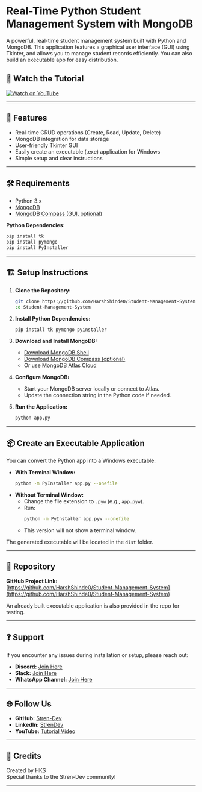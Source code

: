 # Real-Time Python Student Management System with MongoDB

A powerful, real-time student management system built with Python and MongoDB. This application features a graphical user interface (GUI) using Tkinter, and allows you to manage student records efficiently. You can also build an executable app for easy distribution.

## 🎥 Watch the Tutorial

[![Watch on YouTube](https://img.shields.io/badge/YouTube-Video%20Tutorial-red?logo=youtube)](https://youtu.be/PCo9FDCbsEM)

---

## 🚀 Features

- Real-time CRUD operations (Create, Read, Update, Delete)
- MongoDB integration for data storage
- User-friendly Tkinter GUI
- Easily create an executable (.exe) application for Windows
- Simple setup and clear instructions

---

## 🛠️ Requirements

- Python 3.x
- [MongoDB](https://www.mongodb.com/try/download/shell)
- [MongoDB Compass (GUI, optional)](https://downloads.mongodb.com/compass/mongodb-compass-1.42.0-win32-x64.exe)

**Python Dependencies:**
```bash
pip install tk
pip install pymongo
pip install PyInstaller
```

---

## 🏗️ Setup Instructions

1. **Clone the Repository:**
    ```bash
    git clone https://github.com/HarshShinde0/Student-Management-System
    cd Student-Management-System
    ```

2. **Install Python Dependencies:**
    ```bash
    pip install tk pymongo pyinstaller
    ```

3. **Download and Install MongoDB:**
    - [Download MongoDB Shell](https://downloads.mongodb.com/compass/mongosh-2.1.4-win32-x64.zip)
    - [Download MongoDB Compass (optional)](https://downloads.mongodb.com/compass/mongodb-compass-1.42.0-win32-x64.exe)
    - Or use [MongoDB Atlas Cloud](https://cloud.mongodb.com/)

4. **Configure MongoDB:**
    - Start your MongoDB server locally or connect to Atlas.
    - Update the connection string in the Python code if needed.

5. **Run the Application:**
    ```bash
    python app.py
    ```

---

## 📦 Create an Executable Application

You can convert the Python app into a Windows executable:

- **With Terminal Window:**
    ```bash
    python -m PyInstaller app.py --onefile
    ```
- **Without Terminal Window:**
    - Change the file extension to `.pyw` (e.g., `app.pyw`).
    - Run:
      ```bash
      python -m PyInstaller app.pyw --onefile
      ```
    - This version will not show a terminal window.

The generated executable will be located in the `dist` folder.

---

## 📁 Repository

**GitHub Project Link:**  
[https://github.com/HarshShinde0/Student-Management-System](https://github.com/HarshShinde0/Student-Management-System)

An already built executable application is also provided in the repo for testing.

---

## ❓ Support

If you encounter any issues during installation or setup, please reach out:

- **Discord:** [Join Here](https://discord.com/invite/T43yZbC3Fc)
- **Slack:** [Join Here](https://join.slack.com/t/strendev/shared_invite/zt-2ay6rnd8l-Quy0Q62ivIAfCCJfXOLaYg)
- **WhatsApp Channel:** [Join Here](https://whatsapp.com/channel/0029VaK8Um6HgZWVOfuCjV3s)

---

## 🌐 Follow Us

- **GitHub:** [Stren-Dev](https://github.com/Stren-Dev)
- **LinkedIn:** [StrenDev](https://www.linkedin.com/company/strendev/)
- **YouTube:** [Tutorial Video](https://youtu.be/PCo9FDCbsEM)

---

## 🙏 Credits

Created by HKS  
Special thanks to the Stren-Dev community!

---
